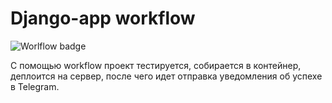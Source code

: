 # Django-app workflow
![Worlflow badge](https://github.com/dariaealy/yamdb_final/actions/workflows/yamdb_workflow.yml/badge.svg)

C помощью workflow проект тестируется, собирается в контейнер, деплоится на сервер, после чего идет отправка уведомления об успехе в Telegram.

